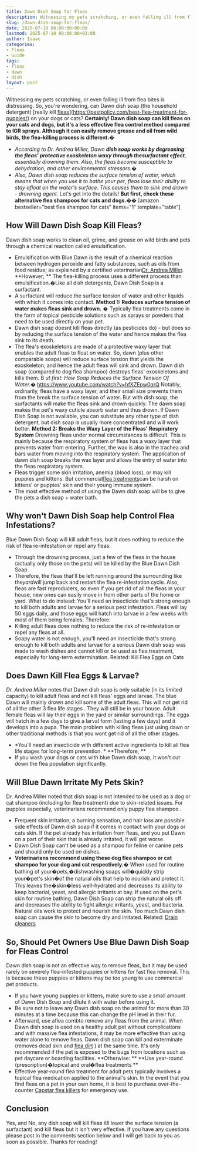 ```yaml
---
title: Dawn Dish Soap for Fleas
description: Witnessing my pets scratching, or even falling ill from flea bites is distressing. So, you're wondering, can Dawn dish soap the household detergent really...
slug: /dawn-dish-soap-for-fleas/
date: 2025-07-10 00:00:00+00:00
lastmod: 2025-07-10 00:00:00+03:00
author: Isaac
categories:
- Fleas
- Guide
tags:
- fleas
- dawn
- dish
layout: post
---
```

Witnessing my pets scratching, or even falling ill from flea bites is distressing. So, you're wondering, can Dawn dish soap (the household detergent)
[really kill [fleas](https://pestpolicy.com/spraying-yard-with-dawn-for-fleas/)](https://pestpolicy.com/best-flea-treatment-for-puppies/)
on your dogs or cats?
**Certainly! Dawn dish soap can kill fleas on your cats and dogs, but it's a less effective flea control method compared to IGR sprays. Although it can easily remove grease and oil from wild birds, the flea-killing process is different.�**
- *According to Dr. Andrea Miller, Dawn **dish soap works by degreasing the fleas' protective exoskeleton waxy *through the*surfactant effect**, essentially drowning them. Also, the fleas become susceptible to dehydration, and other environmental stressors.�*
- *Also, Dawn dish soap reduces the surface tension of water, which means that when you use it to bathe your pet, fleas lose their ability to stay afloat on the water's surface. This causes them to sink and drown - drowning agent.*
Let's get into the details!
**But first, check these alternative flea shampoos for cats and dogs.��**
[amazon bestseller="best flea shampoo for cats" items="1" template="table"]
## How Will Dawn Dish Soap Kill Fleas?
Dawn dish soap works to clean oil, grime, and grease on wild birds and pets through a chemical reaction called emulsification.

- Emulsification with Blue Dawn is the result of a chemical reaction between hydrogen peroxide and fatty substances, such as oils from food residue; as explained by a certified veterinarian[Dr. Andrea Miller](https://libertypethospital.com/our-team/).
**However; **
The flea-killing process uses a different process than emulsification.�Like all dish detergents, Dawn Dish Soap is a surfactant.
- A surfactant will reduce the surface tension of water and other liquids with which it comes into contact.
**Method 1: Reduces surface tension of water  makes fleas sink and drown.**
*�*
Typically flea treatments come in the form of topical pesticide solutions such as sprays or powders that need to be used directly on your pet.
- Dawn dish soap doesnt kill fleas directly (as pesticides do) - but does so by reducing the surface tension of the water and hence makes the flea sink to its death.
- The flea's exoskeletons are made of a protective waxy layer that enables the adult fleas to float on water.
So, dawn (plus other comparable soaps) will reduce surface tension that yields the exoskeleton, and hence the adult fleas will sink and drown.
Dawn dish soap (compared to dog flea shampoo) destroys fleas' exoskeletons and kills them. B
*ut first: How Soap Reduces the Surface Tension Of Water.�*
https://www.youtube.com/watch?v=hfXZEpw0qrQ
Notably, ordinarily, fleas have a waxy layer, and their small size prevents them from the break the surface tension of water.
But with dish soap, the surfactants will make the fleas sink and drown quickly. The dawn soap makes the pet's waxy cuticle absorb water and thus drown.
If Dawn Dish Soap is not available, you can substitute any other type of dish detergent, but dish soap is usually more concentrated and will work better.
**Method 2: Breaks the Waxy Layer of the Fleas' Respiratory System**
Drowning fleas under normal circumstances is difficult. This is mainly because the respiratory system of fleas has a waxy layer that prevents water from entering.
Further, the wax is also in the trachea and bars water from moving into the respiratory system.
The application of dawn dish soap breaks the wax layer and allows the entry of water into the fleas respiratory system.
- Fleas trigger some skin irritation, anemia (blood loss), or may kill puppies and kittens. But commercial[flea treatments](https://nysipm.cornell.edu/whats-bugging-you/bed-bugs/bed-bug-faqs///)can be harsh on kittens' or puppies' skin and their young immune system.
- The most effective method of using the Dawn dish soap will be to give the pets a dish soap + water bath.
## Why won't Dawn Dish Soap help Control Flea Infestations?
Blue Dawn Dish Soap will kill adult fleas, but it does nothing to reduce the risk of flea re-infestation or repel any fleas.
- Through the drowning process, just a few of the fleas in the house (actually only those on the pets) will be killed by the Blue Dawn Dish Soap
- Therefore, the fleas that'll be left running around the surrounding like the*yard*will jump back and restart the flea re-infestation cycle.
Also, fleas are fast reproducers, so even if you get rid of all the fleas in your house, new ones can easily move in from other parts of the home or yard.
What to do instead: You'll need an insecticide that's strong enough to kill both adults and larvae for a serious pest infestation.
Fleas will lay 50 eggs daily, and those eggs will hatch into larvae in a few weeks with most of them being females.
Therefore:
- Killing adult fleas does nothing to reduce the risk of re-infestation or repel any fleas at all.
- Soapy water is not enough, you'll need an insecticide that's strong enough to kill both adults and larvae for a serious
Dawn dish soap was made to wash dishes and cannot kill or be used as flea treatment, especially for long-term extermination.
Related:
Kill Flea Eggs on Cats
## Does Dawn Kill Flea Eggs & Larvae?
*Dr. Andrea Miller*
notes that Dawn dish soap is only suitable (in its limited capacity) to kill adult fleas and not
kill fleas' eggs
and larvae.
The blue Dawn will mainly drown and kill some of the adult fleas. This will not get rid of all the other
3 flea life stages
. They will still be in your house.
Adult female fleas will lay their eggs in the yard or similar surroundings. The eggs will hatch in a few days to give a larval form (lasting a few days) and it develops into a pupa.
The main problem with killing fleas just using dawn or other traditional methods is that you wont get rid of all the other stages.
- *You'll need an insecticide with different active ingredients to kill all flea life stages for long-term prevention. *
**Therefore, **
- If you wash your dogs or cats with blue Dawn dish soap, it won't cut down the flea population significantly.
## Will Blue Dawn Irritate My Pets Skin?
Dr. Andrea Miller noted that dish soap is not intended to be used as a dog or cat shampoo (including for flea treatment) due to skin-related issues. For puppies especially, veterinarians recommend only
puppy flea shampoo
.
- Frequent skin irritation, a burning sensation, and hair loss are possible side effects of Dawn dish soap if it comes in contact with your dogs or cats skin.
If the pet already has irritation from fleas, and you put Dawn on a part of their skin that is already irritated, it will get worse.
- Dawn Dish Soap can't be used as a shampoo for feline or canine pets and should only be used on dishes.
- **Veterinarians recommend using these ****dog flea shampoo**** or ****cat shampoo**** for your dog and cat respectively.�**
When used for routine bathing of your�pets,�dishwashing soaps will�quickly strip your�pet's skin�of the natural oils that help to nourish and protect it.
This leaves the�skin�less well-hydrated and decreases its ability to keep bacterial, yeast, and allergic irritants at bay.
If used on the pet's skin for routine bathing, Dawn Dish Soap can strip the natural oils off and decreases the ability to fight allergic irritants, yeast, and bacteria.
Natural oils work to protect and nourish the skin. Too much Dawn dish soap can cause the skin to become dry and irritated.
Related:
[Drain cleaners](https://pestpolicy.com/best-drain-cleaner//)
## So, Should Pet Owners Use Blue Dawn Dish Soap for Fleas Control
Dawn dish soap is not an effective way to remove fleas, but it may be used rarely on severely flea-infested puppies or kittens for fast flea removal.
This is because these puppies or kittens may be too young to use commercial pet products.
- If you have young puppies or kittens, make sure to use a small amount of Dawn Dish Soap and dilute it with water before using it.
- Be sure not to leave any Dawn dish soap on the animal for more than 30 minutes at a time because this can change the pH level in their fur.
- Afterward, use aflea combto remove any fleas from the animal.
When Dawn dish soap is used on a healthy adult pet without complications and with massive flea infestations, it may be more effective than using water alone to remove fleas.
Dawn dish soap can kill and exterminate (removes dead skin and
[flea dirt](https://pestpolicy.com/what-is-flea-dirt/)
) at the same time. It's only recommended if the pet is exposed to the bugs from locations such as pet daycare or boarding facilities.
**Otherwise: **
**Use year-round (prescription)�topical and oral�flea treatments **
- Effective year-round flea treatment for adult pets typically involves a topical flea medication applied to the animal's skin.
In the event that you find fleas on a pet in your own home, it is best to purchase over-the-counter
[Capstar flea killers](https://pestpolicy.com/best-flea-treatment-for-cats/)
for emergency use.
## Conclusion
Yes, and No, any dish soap will kill fleas  itll lower the surface tension (a surfactant) and kill fleas but it isn't very effective.
If you have any questions please post in the comments section below and I will get back to you as soon as possible.
Thanks for reading!
